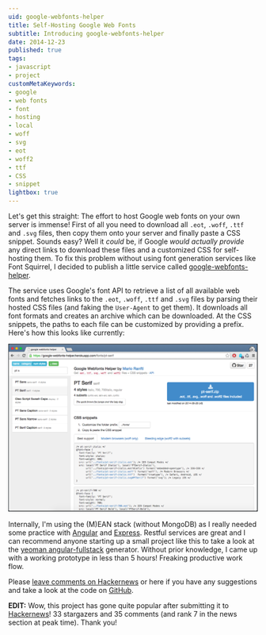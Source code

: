 ```yaml
---
uid: google-webfonts-helper
title: Self-Hosting Google Web Fonts
subtitle: Introducing google-webfonts-helper
date: 2014-12-23
published: true
tags:
- javascript
- project
customMetaKeywords:
- google
- web fonts
- font
- hosting
- local
- woff
- svg
- eot
- woff2
- ttf
- CSS
- snippet
lightbox: true
---
```


Let's get this straight: The effort to host Google web fonts on your own server is immense! First of all you need to download all `.eot`, `.woff`, `.ttf` and `.svg` files, then copy them onto your server and finally paste a CSS snippet. Sounds easy? Well it *could* be, if Google *would actually provide* any direct links to download these files and a customized CSS for self-hosting them. To fix this problem without using font generation services like Font Squirrel, I decided to publish a little service called [google-webfonts-helper](https://google-webfonts-helper.herokuapp.com/fonts).

The service uses Google's font API to retrieve a list of all available web fonts and fetches links to the `.eot`, `.woff`, `.ttf` and `.svg` files by parsing their hosted CSS files (and faking the `User-Agent` to get them). It downloads all font formats and creates an archive which can be downloaded. At the CSS snippets, the paths to each file can be customized by providing a prefix. Here's how this looks like currently:

![google-webfonts-helper overview image](/static/apps/google-webfonts-helper/full_view.png)

Internally, I'm using the (M)EAN stack (without MongoDB) as I really needed some practice with [Angular](https://angularjs.org/) and [Express](http://expressjs.com/). Restful services are great and I can recommend anyone starting up a small project like this to take a look at the [yeoman angular-fullstack](https://github.com/DaftMonk/generator-angular-fullstack) generator. Without prior knowledge, I came up with a working prototype in less than 5 hours! Freaking productive work flow.

Please [leave comments on Hackernews](https://news.ycombinator.com/item?id=8802395) or here if you have any suggestions and take a look at the code on [GitHub](https://github.com/majodev/google-webfonts-helper).

**EDIT:** Wow, this project has gone quite popular after submitting it to [Hackernews](https://news.ycombinator.com/item?id=8802395)! 33 stargazers and 35 comments (and rank 7 in the news section at peak time). Thank you!